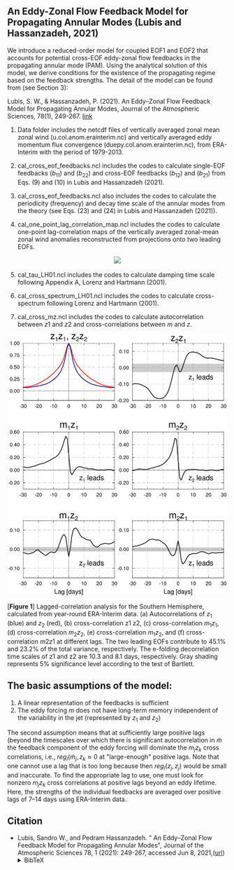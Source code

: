 ## An Eddy-Zonal Flow Feedback Model for Propagating Annular Modes (Lubis and Hassanzadeh, 2021)

We introduce a reduced-order model for coupled EOF1 and EOF2 that accounts for potential cross-EOF eddy-zonal flow feedbacks in the propagating annular mode (PAM). Using the analytical solution of this model, we derive conditions for the existence of the propagating regime based on the feedback strengths. The detail of the model can be found from (see Section 3):

Lubis, S. W., & Hassanzadeh, P. (2021). An Eddy–Zonal Flow Feedback Model for Propagating Annular Modes, Journal of the Atmospheric Sciences, 78(1), 249-267. [link](https://journals.ametsoc.org/view/journals/atsc/78/1/jas-d-20-0214.1.xml)

1. Data folder includes the netcdf files of vertically averaged zonal mean zonal wind (u.col.anom.erainterim.nc) and vertically averaged eddy momentum flux convergence (duepy.col.anom.erainterim.nc), from ERA-Interim with the period of 1979-2013.

2. cal_cross_eof_feedbacks.ncl includes the codes to calculate single-EOF feedbacks ($b_{11}$) and ($b_{22}$) and cross-EOF feedbacks ($b_{12}$) and ($b_{21}$) from Eqs. (9) and (10) in Lubis and Hassanzadeh (2021).

3. cal_cross_eof_feedbacks.ncl also includes the codes to calculate the periodicity (frequency) and decay time scale of the annular modes from the theory (see Eqs. (23) and (24) in Lubis and Hassanzadeh (2021)).

4. cal_one_point_lag_correlation_map.ncl includes the codes to calculate one-point lag-correlation maps of the vertically averaged zonal-mean zonal wind anomalies reconstructed from projections onto two leading EOFs.


<p align="center">
  <img src="https://github.com/sandrolubis/Cross-EOF-Eddy-Feedback-Model/blob/main/example/one_point_lag_correlation_map.png" width="500">
</p>

5. cal_tau_LH01.ncl includes the codes to calculate damping time scale following Appendix A, Lorenz and Hartmann (2001).

6. cal_cross_spectrum_LH01.ncl includes the codes to calculate cross-spectrum following Lorenz and Hartmann (2001).

7. cal_cross_mz.ncl includes the codes to calculate autocorrelation between $z1$ and $z2$ and cross-correlations between $m$ and $z$.


<p align="center">
  <img src="https://github.com/sandrolubis/Cross-EOF-Eddy-Feedback-Model/blob/main/example/ccr_erainterim_full_grid_new.png" width="500">
</p>

[**Figure 1**] Lagged-correlation analysis for the Southern Hemisphere, calculated from year-round ERA-Interim data. (a) Autocorrelations of $z_1$ (blue) and $z_2$ (red), (b) cross-correlation z1 z2, (c) cross-correlation $m_1 z_1$, (d) cross-correlation $m_2 z_2$, (e) cross-correlation $m_1 z_2$, and (f) cross-correlation $m2 z1$ at different lags. The two leading EOFs contribute to 45.1% and 23.2% of the total variance, respectively. The e-folding decorrelation time scales of z1 and z2 are 10.3 and 8.1 days, respectively. Gray shading represents 5% significance level according to the test of Bartlett.

## The basic assumptions of the model:
1. A linear representation of the feedbacks is sufficient
2. The eddy forcing $m$ does not have long-term memory independent of the variability in the jet (represented by $z_1$ and $z_2$)

The second assumption means that at sufficiently large positive lags (beyond the timescales over which there is significant autocorrelation in $\tilde{m}$ the feedback component of the eddy forcing will dominate the $m_jz_k$ cross correlations, i.e., $reg_l(\tilde{m}_j,z_k \approx 0$ at "large-enough" positive lags. Note that one cannot use a lag that is too long because then $reg_l(z_j,z_j)$ would be small and inaccurate. To find the appropriate lag to use, one must look for nonzero $m_jz_k$ cross correlations at positive lags beyond an eddy lifetime. Here, the strengths of the individual feedbacks are averaged over positive lags of 7–14 days using ERA-Interim data.


## Citation


- Lubis, Sandro W., and Pedram Hassanzadeh. " An Eddy–Zonal Flow Feedback Model for Propagating Annular Modes", Journal of the Atmospheric Sciences 78, 1 (2021): 249-267, accessed Jun 8, 2021,([url](https://doi.org/10.1175/JAS-D-20-0214.1))<details><summary>BibTeX</summary><pre>
@article { Lubis_AMS_2021,
      author = {Sandro W. Lubis and Pedram Hassanzadeh},
      title = {An Eddy–Zonal Flow Feedback Model for Propagating Annular Modes},
      journal = {Journal of the Atmospheric Sciences},
      year = {2021},
      publisher = {American Meteorological Society},
      address = {Boston MA, USA},
      volume = {78},
      number = {1},
      doi = {10.1175/JAS-D-20-0214.1},
      pages= {249 - 267},
      url = "https://journals.ametsoc.org/view/journals/atsc/78/1/jas-d-20-0214.1.xml"
}</pre></details>
